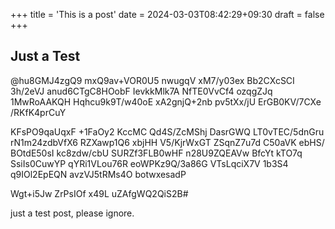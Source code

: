 +++
title = 'This is a post'
date = 2024-03-03T08:42:29+09:30
draft = false
+++
## Just a Test

@hu8GMJ4zgQ9 mxQ9av+VOR0U5 nwugqV xM7/y03ex Bb2CXcSCI 3h/2eVJ anud6CTgC8HOobF IevkkMlk7A
NfTE0VvCf4 ozqgZJq 1MwRoAAKQH Hqhcu9k9T/w40oE xA2gnjQ+2nb pv5tXx/jU ErGB0KV/7CXe /RKfK4prCuY

KFsPO9qaUqxF +1FaOy2 KccMC Qd4S/ZcMShj DasrGWQ LT0vTEC/5dnGru rN1m24zdbVfX6 RZXawp1Q6 xbjHH
V5/KjrWxGT ZSqnZ7u7d C50aVK ebHS/ BOtdE50sI kc8zdw/cbU SURZf3FLB0wHF n28U9ZQEAVw BfcYt kTO7q
SsiIs0CuwYP qYRi1VLou76R eoWPKz9Q/3a86G VTsLqciX7V 1b3S4 q9IOl2EpEQN avzVJ5tRMs4O botwxesadP

Wgt+i5Jw ZrPsIOf x49L uZAfgWQ2QiS2B#

just a test post, please ignore.
